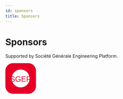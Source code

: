 ```yaml
---
id: sponsors
title: Sponsors
---
```


# Sponsors

Supported by Société Générale Engineering Platform.

![SGEP Logo](../static/img/logo.svg)
